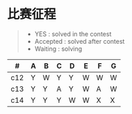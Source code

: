 # 比赛征程
> * YES : solved in the contest
> * Accepted : solved after contest
> * Waiting : solving


  \# |  A  |  B  |  C  |  D  |  E  |  F  |  G  
---|---|---|---|---|---|---|---
|c12| Y | W | Y | Y | W | W | W
|c13| Y | Y | A | Y | W | A | W
|c14| Y | Y | Y | W | W | X | X
